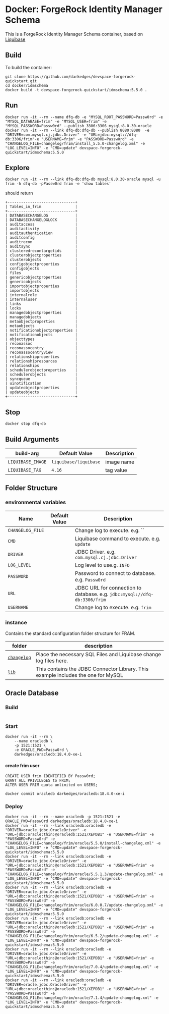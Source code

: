 # Docker: ForgeRock Identity Manager Schema

This is a ForgeRock Identity Manager Schema container, based on [Liquibase](https://www.liquibase.org/)

## Build

To build the container:

```console
git clone https://github.com/darkedges/devspace-forgerock-quickstart.git
cd docker/idmschema
docker build -t devspace-forgerock-quickstart/idmschema:5.5.0 .
```

## Run

```console
docker run -it --rm --name dfq-db -e "MYSQL_ROOT_PASSWORD=Passw0rd" -e "MYSQL_DATABASE=frim" -e "MYSQL_USER=frim" -e "MYSQL_PASSWORD=Passw0rd" --publish 3306:3306 mysql:8.0.30-oracle
docker run -it --rm --link dfq-db:dfq-db --publish 8080:8080  -e "DRIVER=com.mysql.cj.jdbc.Driver" -e "URL=jdbc:mysql://dfq-db:3306/frim"-e "USERNAME=frim" -e "PASSWORD=Passw0rd" -e "CHANGELOG_FILE=changelog/frim/install_5.5.0-changelog.xml" -e "LOG_LEVEL=INFO" -e "CMD=update" devspace-forgerock-quickstart/idmschema:5.5.0
```

## Explore

```console
docker run -it --rm --link dfq-db:dfq-db mysql:8.0.30-oracle mysql -u frim -h dfq-db -pPassw0rd frim -e 'show tables'
```

should return

```console
+------------------------------+                                                                    
| Tables_in_frim               |                                                                    
+------------------------------+                                                                    
| DATABASECHANGELOG            |                                                                    
| DATABASECHANGELOGLOCK        |                                                                    
| auditaccess                  |                                                                    
| auditactivity                |                                                                    
| auditauthentication          |                                                                    
| auditconfig                  |
| auditrecon                   |
| auditsync                    |
| clusteredrecontargetids      |
| clusterobjectproperties      |
| clusterobjects               |
| configobjectproperties       |
| configobjects                |
| files                        |
| genericobjectproperties      |
| genericobjects               |
| importobjectproperties       |
| importobjects                |
| internalrole                 |
| internaluser                 |
| links                        |
| locks                        |
| managedobjectproperties      |
| managedobjects               |
| metaobjectproperties         |
| metaobjects                  |
| notificationobjectproperties |
| notificationobjects          |
| objecttypes                  |
| reconassoc                   |
| reconassocentry              |
| reconassocentryview          |
| relationshipproperties       |
| relationshipresources        |
| relationships                |
| schedulerobjectproperties    |
| schedulerobjects             |
| syncqueue                    |
| uinotification               |
| updateobjectproperties       |
| updateobjects                |
+------------------------------+
```

## Stop

```console
docker stop dfq-db
```

## Build Arguments

| build-arg         | Default Value         | Description |
| ----------------- | --------------------- | ----------- |
| `LIQUIBASE_IMAGE` | `liquibase/liquibase` | image name  |
| `LIQUIBASE_TAG`   | `4.16`                | tag value   |

## Folder Structure

### environmental variables

| Name             | Default Value | Description                                                               |
| ---------------- | ------------- | ------------------------------------------------------------------------- |
| `CHANGELOG_FILE` |               | Change log to execute. e.g. ``                                            |
| `CMD`            |               | Liquibase command to execute. e.g. `update`                               |
| `DRIVER`         |               | JDBC Driver. e.g. `com.mysql.cj.jdbc.Driver`                              |
| `LOG_LEVEL`      |               | Log level to use.g. `INFO`                                                |
| `PASSWORD`       |               | Password to connect to database. e.g. `Passw0rd`                          |
| `URL`            |               | JDBC URL for connection to database. e.g. `jdbc:mysql://dfq-db:3306/frim` |
| `USERNAME`       |               | Change log to execute. e.g. `frim`                                        |

### instance

Contains the standard configuration folder structure for FRAM.

| folder                   | description                                                                       |
| ------------------------ | --------------------------------------------------------------------------------- |
| [`changelog`](changelog) | Place the necessary SQL Files and Liquibase change log files here.                |
| [`lib`](lib)             | This contains the JDBC Connector Library. This example includes the one for MySQL |


## Oracle Database

### Build

```console
```

### Start
```console
docker run -it --rm \
    --name oracledb \
    -p 1521:1521 \
    -e ORACLE_PWD=Passw0rd \
    darkedges/oracledb:18.4.0-xe-i
```

#### create frim user

```console
CREATE USER frim IDENTIFIED BY Passw0rd;
GRANT ALL PRIVILEGES to FRIM;
ALTER USER FRIM quota unlimited on USERS;
```

```console
docker commit oracledb darkedges/oracledb:18.4.0-xe-i
```

### Deploy

```console
docker run -it --rm --name oracledb -p 1521:1521 -e ORACLE_PWD=Passw0rd darkedges/oracledb:18.4.0-xe-i
docker run -it --rm --link oracledb:oracledb -e "DRIVER=oracle.jdbc.OracleDriver" -e "URL=jdbc:oracle:thin:@oracledb:1521/XEPDB1" -e "USERNAME=frim" -e "PASSWORD=Passw0rd" -e "CHANGELOG_FILE=changelog/frim/oracle/5.5.0/install-changelog.xml" -e "LOG_LEVEL=INFO" -e "CMD=update" devspace-forgerock-quickstart/idmschema:5.5.0
docker run -it --rm --link oracledb:oracledb -e "DRIVER=oracle.jdbc.OracleDriver" -e "URL=jdbc:oracle:thin:@oracledb:1521/XEPDB1" -e "USERNAME=frim" -e "PASSWORD=Passw0rd" -e "CHANGELOG_FILE=changelog/frim/oracle/5.5.1.3/update-changelog.xml" -e "LOG_LEVEL=INFO" -e "CMD=update" devspace-forgerock-quickstart/idmschema:5.5.0
docker run -it --rm --link oracledb:oracledb -e "DRIVER=oracle.jdbc.OracleDriver" -e "URL=jdbc:oracle:thin:@oracledb:1521/XEPDB1" -e "USERNAME=frim" -e "PASSWORD=Passw0rd" -e "CHANGELOG_FILE=changelog/frim/oracle/6.0.0.7/update-changelog.xml" -e "LOG_LEVEL=INFO" -e "CMD=update" devspace-forgerock-quickstart/idmschema:5.5.0
docker run -it --rm --link oracledb:oracledb -e "DRIVER=oracle.jdbc.OracleDriver" -e "URL=jdbc:oracle:thin:@oracledb:1521/XEPDB1" -e "USERNAME=frim" -e "PASSWORD=Passw0rd" -e "CHANGELOG_FILE=changelog/frim/oracle/6.5.2/update-changelog.xml" -e "LOG_LEVEL=INFO" -e "CMD=update" devspace-forgerock-quickstart/idmschema:5.5.0
docker run -it --rm --link oracledb:oracledb -e "DRIVER=oracle.jdbc.OracleDriver" -e "URL=jdbc:oracle:thin:@oracledb:1521/XEPDB1" -e "USERNAME=frim" -e "PASSWORD=Passw0rd" -e "CHANGELOG_FILE=changelog/frim/oracle/7.0.4/update-changelog.xml" -e "LOG_LEVEL=INFO" -e "CMD=update" devspace-forgerock-quickstart/idmschema:5.5.0
docker run -it --rm --link oracledb:oracledb -e "DRIVER=oracle.jdbc.OracleDriver" -e "URL=jdbc:oracle:thin:@oracledb:1521/XEPDB1" -e "USERNAME=frim" -e "PASSWORD=Passw0rd" -e "CHANGELOG_FILE=changelog/frim/oracle/7.1.4/update-changelog.xml" -e "LOG_LEVEL=INFO" -e "CMD=update" devspace-forgerock-quickstart/idmschema:5.5.0
```